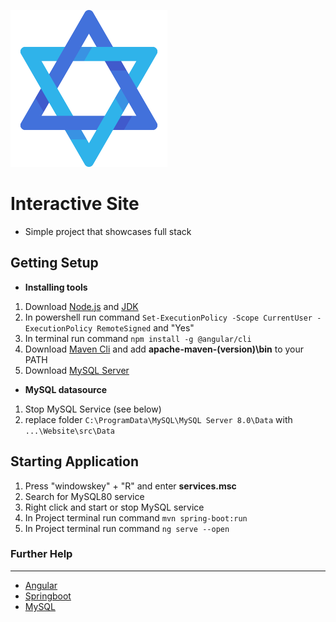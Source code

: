  ![alt logo](https://github.com/jonnylil12/Website/blob/master/src/assets/output-onlinepngtools.png) 
 # Interactive Site 

- Simple project that showcases full stack


## Getting Setup 

- **Installing tools**

 1. Download [Node.js](https://nodejs.org/en/download/) and [JDK](https://www.oracle.com/java/technologies/downloads/#java18)
 2. In powershell run command `Set-ExecutionPolicy -Scope CurrentUser -ExecutionPolicy RemoteSigned`  and "Yes"
 3. In terminal run command  `npm install -g @angular/cli` 
 4. Download [Maven Cli](https://maven.apache.org/download.cgi) and add **apache-maven-(version)\bin** to your PATH 
 5. Download [MySQL Server](https://dev.mysql.com/downloads/) 


- **MySQL datasource**
 1. Stop MySQL Service (see below)
 2. replace folder `C:\ProgramData\MySQL\MySQL Server 8.0\Data` with `...\Website\src\Data`


## Starting Application
1. Press "windowskey" + "R" and enter **services.msc**
2. Search for MySQL80 service
3. Right click and start or stop MySQL service
4. In Project terminal run command  `mvn spring-boot:run`
5. In Project terminal run command `ng serve --open` 

 

### Further Help
---
- [Angular](https://angular.io/)
- [Springboot](https://start.spring.io/)
- [MySQL](https://dev.mysql.com/downloads/)
 
 
 
